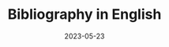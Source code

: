 ---
title: "Bibliography in English"
authors:
  - name: "POPINEAU Maxime"
    affiliations: "Digit_Hum"
    email: "maxime.popineau@etu.univ-tours.fr"
license: CC-BY-4.0
keywords: Jupyter Notebooks, SHS
date: "2023-05-23"

---